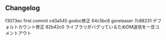 ## Changelog

f3073ec first commit
cd3a545 godoc修正
64c5bc6 goreleaser
7c88231 デフォルトカウント修正
82b42c0 ライブラリがバグっているためDM送信を一旦コメントアウト

